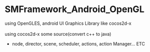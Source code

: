 # SMFramework_Android_OpenGL
using OpenGLES, android UI Graphics Library like cocos2d-x <br><br>
using cocos2d-x some source(convert c++ to java)
 - node, director, scene, scheduler, actions, action Manager... ETC <br>
